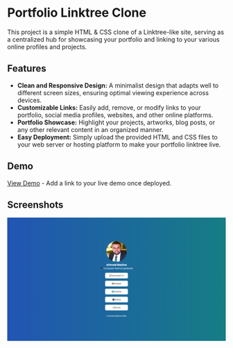 # Portfolio Linktree Clone

This project is a simple HTML & CSS clone of a Linktree-like site, serving as a centralized hub for showcasing your portfolio and linking to your various online profiles and projects.

## Features

- **Clean and Responsive Design:** A minimalist design that adapts well to different screen sizes, ensuring optimal viewing experience across devices.
- **Customizable Links:** Easily add, remove, or modify links to your portfolio, social media profiles, websites, and other online platforms.
- **Portfolio Showcase:** Highlight your projects, artworks, blog posts, or any other relevant content in an organized manner.
- **Easy Deployment:** Simply upload the provided HTML and CSS files to your web server or hosting platform to make your portfolio linktree live.

## Demo

[View Demo](linktree.ahmedbazina.com) - Add a link to your live demo once deployed.

## Screenshots

![Screenshot](https://github.com/ahmedbazina/Portfolio/raw/main/assets/projects/project-7.png)
